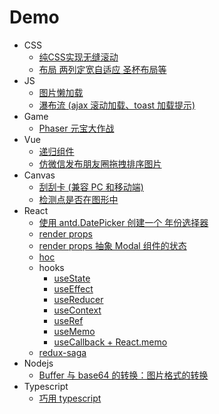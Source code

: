 # Demo

- CSS
  - [纯CSS实现无缝滚动](https://yeojongki.github.io/css3-infinite-marquee/) 
  - [布局 两列定宽自适应 圣杯布局等](https://yeojongki.github.io/css-layout/) 
- JS
  - [图片懒加载](https://yeojongki.github.io/img-lazyload/) 
  - [瀑布流 (ajax 滚动加载、toast 加载提示)]( https://yeojongki.github.io/water-fall/)
- Game
  - [Phaser 元宝大作战](https://yeojongki.github.io/phaser3-pickMoney/dist/) 
- Vue
  - [递归组件]( https://yeojongki.github.io/vue-recursive-component/)
  - [仿微信发布朋友圈拖拽排序图片](https://yeojongki.github.io/wx-sort-cells/dist/) 
- Canvas
  - [刮刮卡 (兼容 PC 和移动端)](https://yeojongki.github.io/canvas-scratch-card/) 
  - [检测点是否在图形中](https://yeojongki.github.io/check-point-in-shape/) 
- React
  - [使用 antd.DatePicker 创建一个 年份选择器]( https://yeojongki.github.io/react-demo/build/#/antdYearPicker)
  - [render props](https://yeojongki.github.io/react-demo/build/#/renderProps) 
  - [render props 抽象 Modal 组件的状态](https://yeojongki.github.io/react-demo/build/#/modalRenderProps) 
  - [hoc](https://yeojongki.github.io/react-demo/build/#/hoc) 
  - hooks
    - [useState](https://yeojongki.github.io/react-demo/build/#/hooks/useState) 
    - [useEffect]( https://yeojongki.github.io/react-demo/build/#/hooks/useEffect)
    - [useReducer](https://yeojongki.github.io/react-demo/build/#/hooks/useReducer) 
    - [useContext](https://yeojongki.github.io/react-demo/build/#/hooks/useContext) 
    - [useRef](https://yeojongki.github.io/react-demo/build/#/hooks/useRef) 
    - [useMemo]( https://yeojongki.github.io/react-demo/build/#/hooks/useMemo)
    - [useCallback + React.memo]( https://yeojongki.github.io/react-demo/build/#/hooks/useCallback)
  - [redux-saga](https://yeojongki.github.io/react-demo/build/#/reduxSaga)
- Nodejs
  - [Buffer 与 base64 的转换：图片格式的转换]( https://github.com/yeojongki/yeojongki.github.io/tree/master/buffer-base64-img/index.js)
- Typescript
  - [巧用 typescript](https://github.com/yeojongki/yeojongki.github.io/tree/master/typescript/index.ts) 

